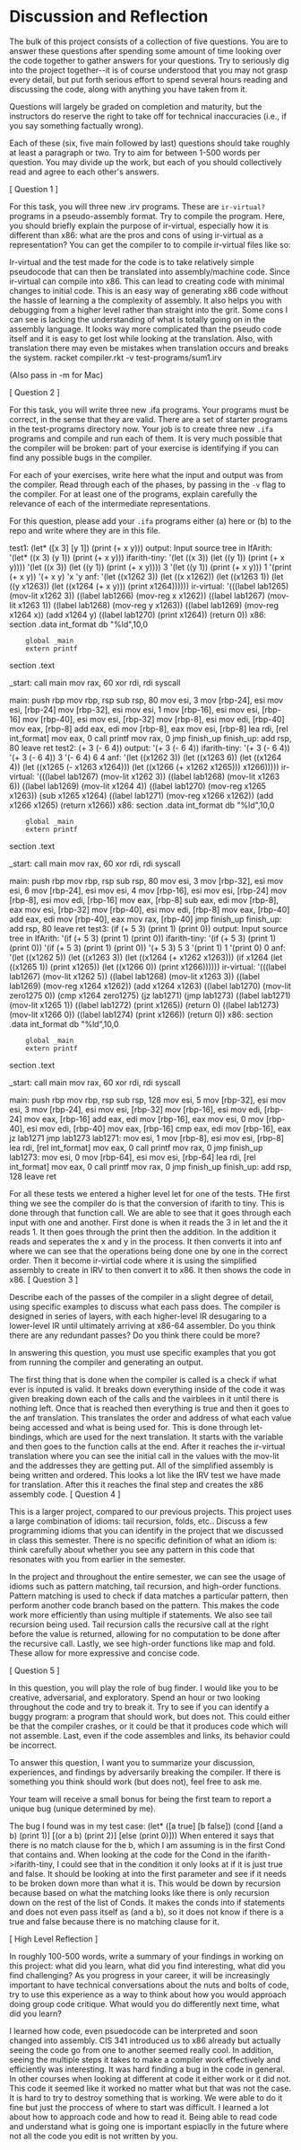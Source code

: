 # Discussion and Reflection


The bulk of this project consists of a collection of five
questions. You are to answer these questions after spending some
amount of time looking over the code together to gather answers for
your questions. Try to seriously dig into the project together--it is
of course understood that you may not grasp every detail, but put
forth serious effort to spend several hours reading and discussing the
code, along with anything you have taken from it.

Questions will largely be graded on completion and maturity, but the
instructors do reserve the right to take off for technical
inaccuracies (i.e., if you say something factually wrong).

Each of these (six, five main followed by last) questions should take
roughly at least a paragraph or two. Try to aim for between 1-500
words per question. You may divide up the work, but each of you should
collectively read and agree to each other's answers.

[ Question 1 ] 

For this task, you will three new .irv programs. These are
`ir-virtual?` programs in a pseudo-assembly format. Try to compile the
program. Here, you should briefly explain the purpose of ir-virtual,
especially how it is different than x86: what are the pros and cons of
using ir-virtual as a representation? You can get the compiler to to
compile ir-virtual files like so: 

Ir-virtual and the test made for the code is to take relatively simple pseudocode that can then be translated into assembly/machine code. Since ir-virtual can compile into x86. This can lead to creating code with minimal changes to initial code.  This is an easy way of generating x86 code without the hassle of learning a the complexity of assembly.  It also helps you with debugging from a higher level rather than straight into the grit. Some cons I can see is lacking the understanding of what is totally going on in the assembly language.  It looks way more complicated than the pseudo code itself and it is easy to get lost while looking at the translation.  Also, with translation there may even be mistakes when translation occurs and breaks the system.
racket compiler.rkt -v test-programs/sum1.irv 

(Also pass in -m for Mac)

[ Question 2 ] 

For this task, you will write three new .ifa programs. Your programs
must be correct, in the sense that they are valid. There are a set of
starter programs in the test-programs directory now. Your job is to
create three new `.ifa` programs and compile and run each of them. It
is very much possible that the compiler will be broken: part of your
exercise is identifying if you can find any possible bugs in the
compiler.

For each of your exercises, write here what the input and output was
from the compiler. Read through each of the phases, by passing in the
`-v` flag to the compiler. For at least one of the programs, explain
carefully the relevance of each of the intermediate representations.

For this question, please add your `.ifa` programs either (a) here or
(b) to the repo and write where they are in this file.

test1:
(let* ([x 3] [y 1]) (print (+ x y)))
output: 
Input source tree in IfArith:
'(let* ((x 3) (y 1)) (print (+ x y)))
ifarith-tiny:
'(let ((x 3)) (let ((y 1)) (print (+ x y))))
'(let ((x 3)) (let ((y 1)) (print (+ x y))))
3
'(let ((y 1)) (print (+ x y)))
1
'(print (+ x y))
'(+ x y)
'x
'y
anf:
'(let ((x1262 3))
   (let ((x x1262))
     (let ((x1263 1))
       (let ((y x1263)) (let ((x1264 (+ x y))) (print x1264))))))
ir-virtual:
'(((label lab1265) (mov-lit x1262 3))
  ((label lab1266) (mov-reg x x1262))
  ((label lab1267) (mov-lit x1263 1))
  ((label lab1268) (mov-reg y x1263))
  ((label lab1269) (mov-reg x1264 x))
  (add x1264 y)
  ((label lab1270) (print x1264))
  (return 0))
x86:
section .data
        int_format db "%ld",10,0


        global _main
        extern printf
section .text


_start: call main
        mov rax, 60
        xor rdi, rdi
        syscall


main:   push rbp
        mov rbp, rsp
        sub rsp, 80
        mov esi, 3
        mov [rbp-24], esi
        mov esi, [rbp-24]
        mov [rbp-32], esi
        mov esi, 1
        mov [rbp-16], esi
        mov esi, [rbp-16]
        mov [rbp-40], esi
        mov esi, [rbp-32]
        mov [rbp-8], esi
        mov edi, [rbp-40]
        mov eax, [rbp-8]
        add eax, edi
        mov [rbp-8], eax
        mov esi, [rbp-8]
        lea rdi, [rel int_format]
        mov eax, 0
        call printf
        mov rax, 0
        jmp finish_up
finish_up:      add rsp, 80
        leave
        ret
test2:
(+ 3 (- 6 4))
output:
'(+ 3 (- 6 4))
ifarith-tiny:
'(+ 3 (- 6 4))
'(+ 3 (- 6 4))
3
'(- 6 4)
6
4
anf:
'(let ((x1262 3))
   (let ((x1263 6))
     (let ((x1264 4))
       (let ((x1265 (- x1263 x1264))) (let ((x1266 (+ x1262 x1265))) x1266)))))
ir-virtual:
'(((label lab1267) (mov-lit x1262 3))
  ((label lab1268) (mov-lit x1263 6))
  ((label lab1269) (mov-lit x1264 4))
  ((label lab1270) (mov-reg x1265 x1263))
  (sub x1265 x1264)
  ((label lab1271) (mov-reg x1266 x1262))
  (add x1266 x1265)
  (return x1266))
x86:
section .data
        int_format db "%ld",10,0


        global _main
        extern printf
section .text


_start: call main
        mov rax, 60
        xor rdi, rdi
        syscall


main:   push rbp
        mov rbp, rsp
        sub rsp, 80
        mov esi, 3
        mov [rbp-32], esi
        mov esi, 6
        mov [rbp-24], esi
        mov esi, 4
        mov [rbp-16], esi
        mov esi, [rbp-24]
        mov [rbp-8], esi
        mov edi, [rbp-16]
        mov eax, [rbp-8]
        sub eax, edi
        mov [rbp-8], eax
        mov esi, [rbp-32]
        mov [rbp-40], esi
        mov edi, [rbp-8]
        mov eax, [rbp-40]
        add eax, edi
        mov [rbp-40], eax
        mov rax, [rbp-40]
        jmp finish_up
finish_up:      add rsp, 80
        leave
        ret
test3:
(if (+ 5 3)
    (print 1)
    (print 0))
output:
Input source tree in IfArith:
'(if (+ 5 3) (print 1) (print 0))
ifarith-tiny:
'(if (+ 5 3) (print 1) (print 0))
'(if (+ 5 3) (print 1) (print 0))
'(+ 5 3)
5
3
'(print 1)
1
'(print 0)
0
anf:
'(let ((x1262 5))
   (let ((x1263 3))
     (let ((x1264 (+ x1262 x1263)))
       (if x1264
         (let ((x1265 1)) (print x1265))
         (let ((x1266 0)) (print x1266))))))
ir-virtual:
'(((label lab1267) (mov-lit x1262 5))
  ((label lab1268) (mov-lit x1263 3))
  ((label lab1269) (mov-reg x1264 x1262))
  (add x1264 x1263)
  ((label lab1270) (mov-lit zero1275 0))
  (cmp x1264 zero1275)
  (jz lab1271)
  (jmp lab1273)
  ((label lab1271) (mov-lit x1265 1))
  ((label lab1272) (print x1265))
  (return 0)
  ((label lab1273) (mov-lit x1266 0))
  ((label lab1274) (print x1266))
  (return 0))
x86:
section .data
        int_format db "%ld",10,0


        global _main
        extern printf
section .text


_start: call main
        mov rax, 60
        xor rdi, rdi
        syscall


main:   push rbp
        mov rbp, rsp
        sub rsp, 128
        mov esi, 5
        mov [rbp-32], esi
        mov esi, 3
        mov [rbp-24], esi
        mov esi, [rbp-32]
        mov [rbp-16], esi
        mov edi, [rbp-24]
        mov eax, [rbp-16]
        add eax, edi
        mov [rbp-16], eax
        mov esi, 0
        mov [rbp-40], esi
        mov edi, [rbp-40]
        mov eax, [rbp-16]
        cmp eax, edi
        mov [rbp-16], eax
        jz lab1271
        jmp lab1273
lab1271:        mov esi, 1
        mov [rbp-8], esi
        mov esi, [rbp-8]
        lea rdi, [rel int_format]
        mov eax, 0
        call printf
        mov rax, 0
        jmp finish_up
lab1273:        mov esi, 0
        mov [rbp-64], esi
        mov esi, [rbp-64]
        lea rdi, [rel int_format]
        mov eax, 0
        call printf
        mov rax, 0
        jmp finish_up
finish_up:      add rsp, 128
        leave
        ret

For all these tests we entered a higher level let for one of the tests. THe first thing we see the compiler do is that the conversion of ifarith to tiny.  This is done through that function call. We are able to see that it goes through each input with one and another. First done is when it reads the 3 in let and the it reads 1.  It then goes through the print then the addition.  In the addition it reads and seperates the x and y in the process.  It then converts it into anf where we can see that the operations being done one by one in the correct order.  Then it become ir-virtial code where it is using the simplified assembly to create in IRV to then convert it to x86.  It then shows the code in x86.
[ Question 3 ] 

Describe each of the passes of the compiler in a slight degree of
detail, using specific examples to discuss what each pass does. The
compiler is designed in series of layers, with each higher-level IR
desugaring to a lower-level IR until ultimately arriving at x86-64
assembler. Do you think there are any redundant passes? Do you think
there could be more?

In answering this question, you must use specific examples that you
got from running the compiler and generating an output.

The first thing that is done when the compiler is called is a check if what ever is inputed is valid. It breaks down everything inside of the code it was given breaking down each of the calls and the vairblees in it until there is nothing left.  Once that is reached then everything is true and then it goes to the anf translation. This translates the order and address of what each value being accessed and what is being used for. This is done through let-bindings, which are used for the next translation. It starts with the variable and then goes to the function calls at the end.  After it reaches the ir-virtual translation where you can see the initial call in the values with the mov-lit and the addresses they are getting put. All of the simplified assembly is being written and ordered. This looks a lot like the IRV test we have made for translation. After this it reaches the final step and creates the x86 assembly code.
[ Question 4 ] 

This is a larger project, compared to our previous projects. This
project uses a large combination of idioms: tail recursion, folds,
etc.. Discuss a few programming idioms that you can identify in the
project that we discussed in class this semester. There is no specific
definition of what an idiom is: think carefully about whether you see
any pattern in this code that resonates with you from earlier in the
semester.


In the project and throughout the entire semester, we can see the usage of idioms such as pattern matching, tail recursion, and high-order functions. Pattern matching is used to check if data matches a particular pattern, then perform another code branch based on the pattern. This makes the code work more efficiently than using multiple if statements. We also see tail recursion being used. Tail recursion calls the recursive call at the right before the value is returned, allowing for no computation to be done after the recursive call. Lastly, we see high-order functions like map and fold. These allow for more expressive and concise code.

[ Question 5 ] 

In this question, you will play the role of bug finder. I would like
you to be creative, adversarial, and exploratory. Spend an hour or two
looking throughout the code and try to break it. Try to see if you can
identify a buggy program: a program that should work, but does
not. This could either be that the compiler crashes, or it could be
that it produces code which will not assemble. Last, even if the code
assembles and links, its behavior could be incorrect.

To answer this question, I want you to summarize your discussion,
experiences, and findings by adversarily breaking the compiler. If
there is something you think should work (but does not), feel free to
ask me.

Your team will receive a small bonus for being the first team to
report a unique bug (unique determined by me).

The bug I found was in my test case:
(let* ([a true]
       [b false])
       (cond [(and a b) (print 1)]
             [(or a b) (print 2)]
             [else (print 0)]))
When entered it says that there is no match clause for the b, which I am assuming is in the first Cond that contains and.  When looking at the code for the Cond in the ifarith->ifarith-tiny, I could see that in the condition it only looks at if it is just true and false.  It should be looking at into the first parameter and see if it needs to be broken down more than what it is.  This would be down by recursion because based on what the matching looks like there is only recursion down on the rest of the list of Conds. It makes the conds into if statements and does not even pass itself as (and a b), so it does not know if there is a true and false because there is no matching clause for it.

[ High Level Reflection ] 

In roughly 100-500 words, write a summary of your findings in working
on this project: what did you learn, what did you find interesting,
what did you find challenging? As you progress in your career, it will
be increasingly important to have technical conversations about the
nuts and bolts of code, try to use this experience as a way to think
about how you would approach doing group code critique. What would you
do differently next time, what did you learn?

I learned how code, even psuedocode can be interpreted and soon changed into assembly.  CIS 341 introduced us to x86 already but actually seeing the code go from one to another seemed really cool. In addition, seeing the multiple steps it takes to make a compiler work effectively and efficiently was interesting. It was hard finding a bug in the code in general.  In other courses when looking at different at code it either work or it did not.  This code it seemed like it worked no matter what but that was not the case.  It is hard to try to destroy something that is working.  We were able to do it fine but just the proccess of where to start was difficult.  I learned a lot about how to approach code and how to read it.  Being able to read code and understand what is going one is important espiaclly in the future where not all the code you edit is not written by you.